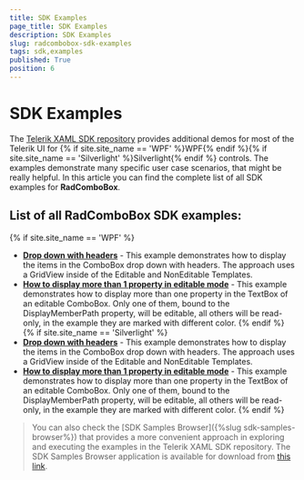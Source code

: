 ```yaml
---
title: SDK Examples
page_title: SDK Examples
description: SDK Examples
slug: radcombobox-sdk-examples
tags: sdk,examples
published: True
position: 6
---
```


# SDK Examples

The [Telerik XAML SDK repository](https://github.com/telerik/xaml-sdk/tree/master/) provides additional demos for most of the Telerik UI for {% if site.site_name == 'WPF' %}WPF{% endif %}{% if site.site_name == 'Silverlight' %}Silverlight{% endif %} controls. The examples demonstrate many specific user case scenarios, that might be really helpful. In this article you can find the complete list of all SDK examples for __RadComboBox__.

## List of all RadComboBox SDK examples:

{% if site.site_name == 'WPF' %}

* __[Drop down with headers](https://github.com/telerik/xaml-sdk/tree/master/ComboBox/DropDownWithHeaders)__ - 
This example demonstrates how to display the items in the ComboBox drop down with headers. 
The approach uses a GridView inside of the Editable and NonEditable Templates.
* __[How to display more than 1 property in editable mode](https://github.com/telerik/xaml-sdk/tree/master/ComboBox/EditableTextBoxTemplate)__ - 
This example demonstrates how to display more than one property in the TextBox of an editable ComboBox. Only one of them, bound to the DisplayMemberPath property, will be editable, all others will be read-only, in the example they are marked with different color.
{% endif %}
{% if site.site_name == 'Silverlight' %}
* __[Drop down with headers](https://github.com/telerik/xaml-sdk/tree/master/ComboBox/DropDownWithHeaders)__ - 
This example demonstrates how to display the items in the ComboBox drop down with headers. 
The approach uses a GridView inside of the Editable and NonEditable Templates.
* __[How to display more than 1 property in editable mode](https://github.com/telerik/xaml-sdk/tree/master/ComboBox/EditableTextBoxTemplate)__ - 
This example demonstrates how to display more than one property in the TextBox of an editable ComboBox. Only one of them, bound to the DisplayMemberPath property, will be editable, all others will be read-only, in the example they are marked with different color.
{% endif %}

>You can also check the [SDK Samples Browser]({%slug sdk-samples-browser%}) that provides a more convenient approach in exploring and executing the examples in the Telerik XAML SDK repository. The SDK Samples Browser application is available for download from [this link](http://demos.telerik.com/xaml-sdkbrowser/).